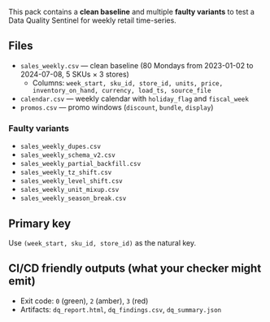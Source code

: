 This pack contains a **clean baseline** and multiple **faulty variants** to test a Data Quality Sentinel for weekly retail time-series.

## Files

- `sales_weekly.csv` — clean baseline (80 Mondays from 2023-01-02 to 2024-07-08, 5 SKUs × 3 stores)
  - Columns: `week_start, sku_id, store_id, units, price, inventory_on_hand, currency, load_ts, source_file`
- `calendar.csv` — weekly calendar with `holiday_flag` and `fiscal_week`
- `promos.csv` — promo windows (`discount`, `bundle`, `display`)

### Faulty variants
- `sales_weekly_dupes.csv`
- `sales_weekly_schema_v2.csv`
- `sales_weekly_partial_backfill.csv`
- `sales_weekly_tz_shift.csv`
- `sales_weekly_level_shift.csv`
- `sales_weekly_unit_mixup.csv`
- `sales_weekly_season_break.csv`

## Primary key
Use `(week_start, sku_id, store_id)` as the natural key.


## CI/CD friendly outputs (what your checker might emit)
- Exit code: `0` (green), `2` (amber), `3` (red)
- Artifacts: `dq_report.html`, `dq_findings.csv`, `dq_summary.json`

